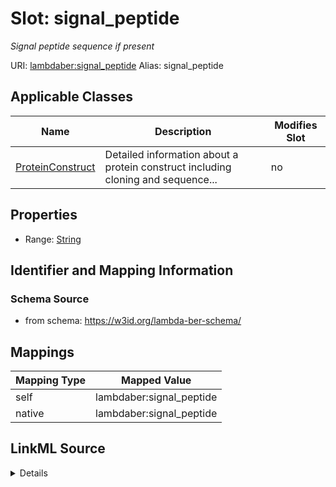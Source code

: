 

# Slot: signal_peptide 


_Signal peptide sequence if present_





URI: [lambdaber:signal_peptide](https://w3id.org/lambda-ber-schema/signal_peptide)
Alias: signal_peptide

<!-- no inheritance hierarchy -->





## Applicable Classes

| Name | Description | Modifies Slot |
| --- | --- | --- |
| [ProteinConstruct](ProteinConstruct.md) | Detailed information about a protein construct including cloning and sequence... |  no  |






## Properties

* Range: [String](String.md)




## Identifier and Mapping Information






### Schema Source


* from schema: https://w3id.org/lambda-ber-schema/




## Mappings

| Mapping Type | Mapped Value |
| ---  | ---  |
| self | lambdaber:signal_peptide |
| native | lambdaber:signal_peptide |




## LinkML Source

<details>
```yaml
name: signal_peptide
description: Signal peptide sequence if present
from_schema: https://w3id.org/lambda-ber-schema/
rank: 1000
alias: signal_peptide
owner: ProteinConstruct
domain_of:
- ProteinConstruct
range: string

```
</details>
